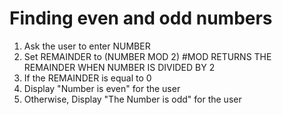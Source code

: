  # Finding even and odd numbers  
1. Ask the user to enter NUMBER
2. Set REMAINDER to (NUMBER MOD 2)  #MOD RETURNS THE REMAINDER WHEN NUMBER IS DIVIDED BY 2
3. If the REMAINDER is equal to 0
4. Display "Number is even" for the user
5. Otherwise, Display "The Number is odd" for the user
